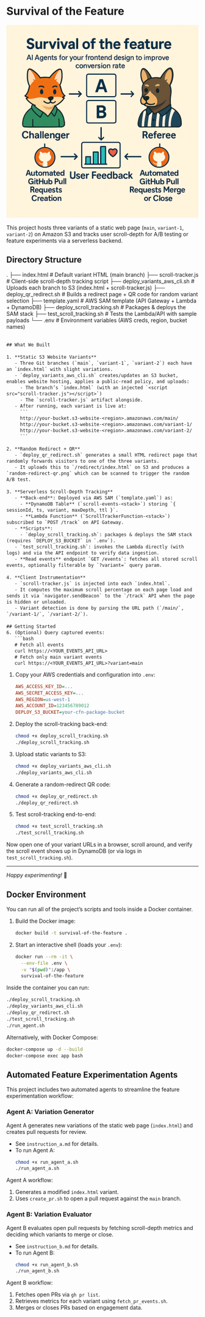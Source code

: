 # Survival of the Feature

![Intro Image](intro-img.png)


This project hosts three variants of a static web page (`main`, `variant-1`, `variant-2`) on Amazon S3 and tracks user scroll-depth for A/B testing or feature experiments via a serverless backend.

## Directory Structure
.
├── index.html             # Default variant HTML (main branch)
├── scroll-tracker.js      # Client-side scroll-depth tracking script
├── deploy_variants_aws_cli.sh  # Uploads each branch to S3 (index.html + scroll-tracker.js)
├── deploy_qr_redirect.sh  # Builds a redirect page + QR code for random variant selection
├── template.yaml          # AWS SAM template (API Gateway + Lambda + DynamoDB)
├── deploy_scroll_tracking.sh  # Packages & deploys the SAM stack
├── test_scroll_tracking.sh    # Tests the Lambda/API with sample payloads
└── .env                   # Environment variables (AWS creds, region, bucket names)
```

## What We Built

1. **Static S3 Website Variants**
   - Three Git branches (`main`, `variant-1`, `variant-2`) each have an `index.html` with slight variations.
   - `deploy_variants_aws_cli.sh` creates/updates an S3 bucket, enables website hosting, applies a public-read policy, and uploads:
     - The branch’s `index.html` (with an injected `<script src="scroll-tracker.js"></script>`)
     - The `scroll-tracker.js` artifact alongside.
   - After running, each variant is live at:
     ```
     http://your-bucket.s3-website-<region>.amazonaws.com/main/
     http://your-bucket.s3-website-<region>.amazonaws.com/variant-1/
     http://your-bucket.s3-website-<region>.amazonaws.com/variant-2/
     ```

2. **Random Redirect + QR**
   - `deploy_qr_redirect.sh` generates a small HTML redirect page that randomly forwards visitors to one of the three variants.
   - It uploads this to `/redirect/index.html` on S3 and produces a `random-redirect-qr.png` which can be scanned to trigger the random A/B test.

3. **Serverless Scroll-Depth Tracking**
   - **Back-end**: Deployed via AWS SAM (`template.yaml`) as:
     - **DynamoDB Table** (`scroll-events-<stack>`) storing `{ sessionId, ts, variant, maxDepth, ttl }`.
     - **Lambda Function** (`ScrollTrackerFunction-<stack>`) subscribed to `POST /track` on API Gateway.
   - **Scripts**:
     - `deploy_scroll_tracking.sh`: packages & deploys the SAM stack (requires `DEPLOY_S3_BUCKET` in `.env`).
   - `test_scroll_tracking.sh`: invokes the Lambda directly (with logs) and via the API endpoint to verify data ingestion.
   - **Read events** endpoint `GET /events`: fetches all stored scroll events, optionally filterable by `?variant=` query param.

4. **Client Instrumentation**
   - `scroll-tracker.js` is injected into each `index.html`.
   - It computes the maximum scroll percentage on each page load and sends it via `navigator.sendBeacon` to the `/track` API when the page is hidden or unloaded.
   - Variant detection is done by parsing the URL path (`/main/`, `/variant-1/`, `/variant-2/`).

## Getting Started
6. (Optional) Query captured events:
   ```bash
   # Fetch all events
   curl https://<YOUR_EVENTS_API_URL>
   # Fetch only main variant events
   curl https://<YOUR_EVENTS_API_URL>?variant=main
   ```

1. Copy your AWS credentials and configuration into `.env`:
   ```ini
   AWS_ACCESS_KEY_ID=...
   AWS_SECRET_ACCESS_KEY=...
   AWS_REGION=us-west-1
   AWS_ACCOUNT_ID=123456789012
   DEPLOY_S3_BUCKET=your-cfn-package-bucket
   ```

2. Deploy the scroll-tracking back-end:
   ```bash
   chmod +x deploy_scroll_tracking.sh
   ./deploy_scroll_tracking.sh
   ```

3. Upload static variants to S3:
   ```bash
   chmod +x deploy_variants_aws_cli.sh
   ./deploy_variants_aws_cli.sh
   ```

4. Generate a random-redirect QR code:
   ```bash
   chmod +x deploy_qr_redirect.sh
   ./deploy_qr_redirect.sh
   ```

5. Test scroll-tracking end-to-end:
   ```bash
   chmod +x test_scroll_tracking.sh
   ./test_scroll_tracking.sh
   ```

Now open one of your variant URLs in a browser, scroll around, and verify the scroll event shows up in DynamoDB (or via logs in `test_scroll_tracking.sh`).

---
_Happy experimenting!_ 🚀

## Docker Environment

You can run all of the project’s scripts and tools inside a Docker container.

1. Build the Docker image:
   ```bash
   docker build -t survival-of-the-feature .
   ```

2. Start an interactive shell (loads your `.env`):
   ```bash
   docker run --rm -it \
     --env-file .env \
     -v "$(pwd)":/app \
     survival-of-the-feature
   ```

Inside the container you can run:
```bash
./deploy_scroll_tracking.sh
./deploy_variants_aws_cli.sh
./deploy_qr_redirect.sh
./test_scroll_tracking.sh
./run_agent.sh
```

Alternatively, with Docker Compose:
```bash
docker-compose up -d --build
docker-compose exec app bash
```

## Automated Feature Experimentation Agents

This project includes two automated agents to streamline the feature experimentation workflow:

### Agent A: Variation Generator
Agent A generates new variations of the static web page (`index.html`) and creates pull requests for review.

- See `instruction_a.md` for details.
- To run Agent A:
  ```bash
  chmod +x run_agent_a.sh
  ./run_agent_a.sh
  ```

Agent A workflow:
1. Generates a modified `index.html` variant.
2. Uses `create_pr.sh` to open a pull request against the `main` branch.

### Agent B: Variation Evaluator
Agent B evaluates open pull requests by fetching scroll-depth metrics and deciding which variants to merge or close.

- See `instruction_b.md` for details.
- To run Agent B:
  ```bash
  chmod +x run_agent_b.sh
  ./run_agent_b.sh
  ```

Agent B workflow:
1. Fetches open PRs via `gh pr list`.
2. Retrieves metrics for each variant using `fetch_pr_events.sh`.
3. Merges or closes PRs based on engagement data.